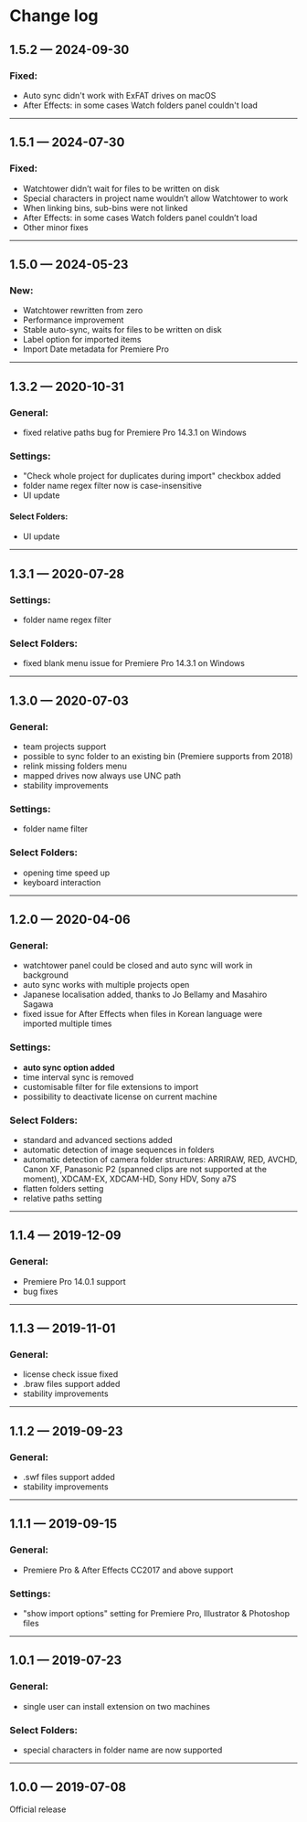 # Change log

## 1.5.2 — 2024-09-30

### Fixed:

* Auto sync didn't work with ExFAT drives on macOS
* After Effects: in some cases Watch folders panel couldn't load

***

## 1.5.1 — 2024-07-30

### Fixed:

* Watchtower didn’t wait for files to be written on disk
* Special characters in project name wouldn’t allow Watchtower to work
* When linking bins, sub-bins were not linked
* After Effects: in some cases Watch folders panel couldn’t load
* Other minor fixes

***

## 1.5.0 — 2024-05-23

### New:

* Watchtower rewritten from zero
* Performance improvement
* Stable auto-sync, waits for files to be written on disk
* Label option for imported items
* Import Date metadata for Premiere Pro

***

## 1.3.2 — 2020-10-31

### General:

* fixed relative paths bug for Premiere Pro 14.3.1 on Windows

### Settings:

* "Check whole project for duplicates during import" checkbox added
* folder name regex filter now is case-insensitive
* UI update

#### Select Folders:

* UI update

***

## 1.3.1 — 2020-07-28

### Settings:

* folder name regex filter

### Select Folders:

* fixed blank menu issue for Premiere Pro 14.3.1 on Windows

***

## 1.3.0 — 2020-07-03

### General:

* team projects support
* possible to sync folder to an existing bin (Premiere supports from 2018)&#x20;
* relink missing folders menu
* mapped drives now always use UNC path
* stability improvements

### Settings:

* folder name filter

### Select Folders:

* opening time speed up
* keyboard interaction

***

## 1.2.0 — 2020-04-06

### General:

* watchtower panel could be closed and auto sync will work in background
* auto sync works with multiple projects open
* Japanese localisation added, thanks to Jo Bellamy and Masahiro Sagawa
* fixed issue for After Effects when files in Korean language were imported multiple times

### Settings:

* **auto sync option added**
* time interval sync is removed
* customisable filter for file extensions to import
* possibility to deactivate license on current machine

### Select Folders:

* standard and advanced sections added
* automatic detection of image sequences in folders
* automatic detection of camera folder structures: ARRIRAW, RED, AVCHD, Canon XF, Panasonic P2 (spanned clips are not supported at the moment), XDCAM-EX, XDCAM-HD, Sony HDV, Sony a7S
* flatten folders setting
* relative paths setting

***

## 1.1.4 — 2019-12-09

### General:

* Premiere Pro 14.0.1 support
* bug fixes

***

## 1.1.3 — 2019-11-01

### General:

* license check issue fixed
* .braw files support added
* stability improvements

***

## 1.1.2 — 2019-09-23

### General:

* .swf files support added
* stability improvements

***

## 1.1.1 — 2019-09-15

### General:

* Premiere Pro & After Effects CC2017 and above support

### Settings:

* "show import options" setting for Premiere Pro, Illustrator & Photoshop files

***

## 1.0.1 — 2019-07-23

### General:

* single user can install extension on two machines

### Select Folders:

* special characters in folder name are now supported

***

## 1.0.0 — 2019-07-08

Official release


